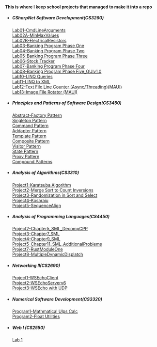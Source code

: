 #### This is where I keep school projects that managed to make it into a repo

- ##### CSharpNet Software Development(CS3260)
	[Lab01-CmdLineArguments](https://github.com/AndrewDTodd-SchoolProjects/CS3260-Lab_01)  
	[Lab02A-MinMaxValues](https://github.com/AndrewDTodd-SchoolProjects/CS3260-Lab_02A)  
	[Lab02B-ElectricalResistors](https://github.com/AndrewDTodd-SchoolProjects/CS3260-Lab_02B)  
	[Lab03-Banking Program Phase One](https://github.com/AndrewDTodd-SchoolProjects/CS3260-Lab_03)  
	[Lab04-Banking Program Phase Two](https://github.com/AndrewDTodd-SchoolProjects/CS3260-Lab_04)  
	[Lab05-Banking Program Phase Three](https://github.com/AndrewDTodd-SchoolProjects/CS3260-Lab_05)  
	[Lab06-Stock Tracker](https://github.com/AndrewDTodd-SchoolProjects/CS3260-Lab06)  
	[Lab07-Banking Program Phase Four](https://github.com/AndrewDTodd-SchoolProjects/CS3260-Lab_07)  
	[Lab08-Banking Program Phase Five_GUIv1.0](https://github.com/AndrewDTodd-SchoolProjects/CS3260-Lab_08)  
	[Lab10-LINQ Queries](https://github.com/AndrewDTodd-SchoolProjects/CS3260-Lab_10)  
	[Lab11-LINQ to XML](https://github.com/AndrewDTodd-SchoolProjects/CS3260-Lab_11)  
	[Lab12-Text File Line Counter (Async/Threading)(MAUI)](https://github.com/AndrewDTodd-SchoolProjects/CS3260-Lab_12)  
	[Lab13-Image File Rotator (MAUI)](https://github.com/AndrewDTodd-SchoolProjects/CS3260-Lab_13)  

- ##### Principles and Patterns of Software Design(CS3450)
	[Abstract-Factory Pattern](https://github.com/AndrewDTodd-SchoolProjects/CS3450-AbstractFactoryProgram)  
	[Singleton Pattern](https://github.com/AndrewDTodd-SchoolProjects/CS3450-SingletonProgram)  
	[Command Pattern](https://github.com/AndrewDTodd-SchoolProjects/CS3450-CommandPatternProgram)  
	[Addapter Pattern](https://github.com/AndrewDTodd-SchoolProjects/CS3450-AdapterPatternProgram)  
	[Template Pattern](https://github.com/AndrewDTodd-SchoolProjects/CS3450-TemplatePatternProgram)  
	[Composite Pattern](https://github.com/AndrewDTodd-SchoolProjects/CS3450-CompositePatternProgram)  
	[Visitor Pattern](https://github.com/AndrewDTodd-SchoolProjects/CS3450-VisitorPatternProgram)  
	[State Pattern](https://github.com/AndrewDTodd-SchoolProjects/CS3450-StatePatternProgram)  
	[Proxy Pattern](https://github.com/AndrewDTodd-SchoolProjects/CS3450-ProxyPatternProgram)  
	[Compound Patterns](https://github.com/AndrewDTodd-SchoolProjects/CS3450-CompoundPatternProgram)  

- ##### Analysis of Algorithms(CS3310)
  	[Project1-Karatsuba Algorithm](https://github.com/AndrewDTodd-SchoolProjects/CS3310-Project1_KaratsubaAlgorithm)  
  	[Project2-Merge Sort to Count Inversions](https://github.com/AndrewDTodd-SchoolProjects/CS3310-Project2_MergeSortInversionCount)  
  	[Project3-Randomization in Sort and Select](https://github.com/AndrewDTodd-SchoolProjects/CS3310-Project3_Randomization/tree/master)  
  	[Project4-Kosaraju](https://github.com/AndrewDTodd-SchoolProjects/CS3310-Project4_Kosaraju/tree/master)  
  	[Project5-SequenceAlign](https://github.com/AndrewDTodd-SchoolProjects/CS3310-Project5_SequenceAlignment)  

- ##### Analysis of Programming Languages(CS4450)
  	[Project2-Chapter5_SML_DecompCPP](https://github.com/AndrewDTodd-SchoolProjects/CS4450-Project2_Chapter5)  
  	[Project3-Chapter7_SML](https://github.com/AndrewDTodd-SchoolProjects/CS4450-Project3_Chapter7)  
  	[Project4-Chapter9_SML](https://github.com/AndrewDTodd-SchoolProjects/CS4450-Project4_Chapter9)  
  	[Project5-Chapter11_SML_AdditionalProblems](https://github.com/AndrewDTodd-SchoolProjects/CS4450-Project5_Chapter11)  
  	[Project7-RustModuleOne](https://github.com/AndrewDTodd-SchoolProjects/CS4450-Project7_RustOne)  
  	[Project8-MultipleDynamicDisplatch](https://github.com/AndrewDTodd-SchoolProjects/CS4450-Project8_multimeth_revised)  

- ##### Networking II(CS2690)
  	[Project1-WSEchoClient](https://github.com/AndrewDTodd-SchoolProjects/CS2690-Program1_WSEchoClient/tree/master)  
  	[Project2-WSEchoServerv6](https://github.com/AndrewDTodd-SchoolProjects/CS2690-Program2_WSEchoServerv6/tree/master)  
  	[Project3-WSEcho with UDP](https://github.com/AndrewDTodd-SchoolProjects/CS2690-Program3_WSEchoUDP/tree/master)  

- ##### Numerical Software Development(CS3320)
	[Program1-Mathmatical Ulps Calc](https://github.com/AndrewDTodd-SchoolProjects/CS3320-Program1_ULPS/tree/main)  
	[Program2-Float Utilities](https://github.com/AndrewDTodd-SchoolProjects/CS3320-Program2_FLOAT_UTIL/tree/main)  

- ##### Web I (CS2550)
 	[Lab 1](https://github.com/AndrewDTodd-SchoolProjects/CS2550-Lab_01)  

 	
